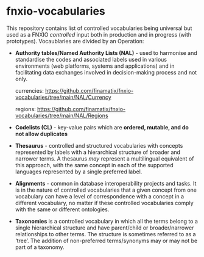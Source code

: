 # fnxio-vocabularies
This repository contains list of controlled vocabularies being universal but used as a FNXIO *controlled* input both in production and in progress (with prototypes).
Vocaublaries are divided by an Operation:

- **Authority tables/Named Authority Lists (NAL)** - used to harmonise and standardise the codes and associated labels used in various environments (web platforms, systems and applications) and in facilitating data exchanges involved in decision-making process and not only.

  currencies:   https://github.com/finamatix/fnxio-vocabularies/tree/main/NAL/Currency
  
  regions: https://github.com/finamatix/fnxio-vocabularies/tree/main/NAL/Regions
  
- **Codelists (CL)** - key-value pairs which are **ordered, mutable, and do not allow duplicates**
  
- **Thesaurus** - controlled and structured vocabularies with concepts represented by labels with a hierarchical structure of broader and narrower terms. A thesaurus *may* represent a multilingual equivalent of this approach, with the same concept in each of the supported languages represented by a single preferred label.
  
- **Alignments** - common in database interoperability projects and tasks. It is in the nature of controlled vocabularies that a given concept from one vocabulary can have a level of correspondence with a concept in a different vocabulary, no matter if these controlled vocabularies comply with the same or different ontologies.
  
- **Taxonomies** is a controlled vocabulary in which all the terms belong to a single hierarchical structure and have parent/child or broader/narrower relationships to other terms. The structure is sometimes referred to as a ‘tree’. The addition of non-preferred terms/synonyms may or may not be part of a taxonomy.
